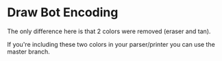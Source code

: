 # Draw Bot Encoding

The only difference here is that 2 colors were removed (eraser and tan). 

If you're including these two colors in your parser/printer you can use the master branch.
